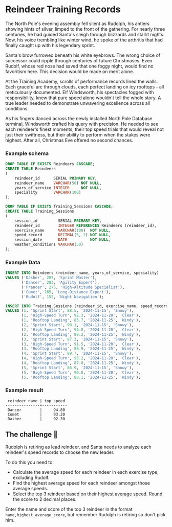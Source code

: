 # Reindeer Training Records

The North Pole's evening assembly fell silent as Rudolph, his antlers showing hints of silver, limped to the front of
the gathering. For nearly three centuries, he had guided Santa's sleigh through blizzards and starlit nights. Now, his
voice trembling like winter wind, he spoke of the arthritis that had finally caught up with his legendary sprint.

Santa's brow furrowed beneath his white eyebrows. The wrong choice of successor could ripple through centuries of future
Christmases. Even Rudolf, whose red nose had saved that one foggy night, would find no favoritism here. This decision
would be made on merit alone.

At the Training Academy, scrolls of performance records lined the walls. Each graceful arc through clouds, each perfect
landing on icy rooftops - all meticulously documented. Elf Windsworth, his spectacles fogged with responsibility, knew
that pure speed alone wouldn't tell the whole story. A true leader needed to demonstrate unwavering excellence across
all conditions.

As his fingers danced across the newly installed North Pole Database terminal, Windsworth crafted his query with
precision. He needed to see each reindeer's finest moments, their top speed trials that would reveal not just their
swiftness, but their ability to perform when the stakes were highest. After all, Christmas Eve offered no second
chances.

### Example schema

```sql
DROP TABLE IF EXISTS Reindeers CASCADE;
CREATE TABLE Reindeers
(
    reindeer_id      SERIAL PRIMARY KEY,
    reindeer_name    VARCHAR(50) NOT NULL,
    years_of_service INTEGER     NOT NULL,
    speciality       VARCHAR(100)
);

DROP TABLE IF EXISTS Training_Sessions CASCADE;
CREATE TABLE Training_Sessions
(
    session_id         SERIAL PRIMARY KEY,
    reindeer_id        INTEGER REFERENCES Reindeers (reindeer_id),
    exercise_name      VARCHAR(100)  NOT NULL,
    speed_record       DECIMAL(5, 2) NOT NULL,
    session_date       DATE          NOT NULL,
    weather_conditions VARCHAR(50)
);
```

### Example Data

```sql
INSERT INTO Reindeers (reindeer_name, years_of_service, speciality)
VALUES ('Dasher', 287, 'Sprint Master'),
       ('Dancer', 283, 'Agility Expert'),
       ('Prancer', 275, 'High-Altitude Specialist'),
       ('Comet', 265, 'Long-Distance Expert'),
       ('Rudolf', 152, 'Night Navigation');

INSERT INTO Training_Sessions (reindeer_id, exercise_name, speed_record, session_date, weather_conditions)
VALUES (1, 'Sprint Start', 88.5, '2024-11-15', 'Snowy'),
       (1, 'High-Speed Turn', 92.3, '2024-11-20', 'Clear'),
       (1, 'Rooftop Landing', 85.7, '2024-11-25', 'Windy'),
       (2, 'Sprint Start', 90.1, '2024-11-15', 'Snowy'),
       (2, 'High-Speed Turn', 94.8, '2024-11-20', 'Clear'),
       (2, 'Rooftop Landing', 89.2, '2024-11-25', 'Windy'),
       (3, 'Sprint Start', 87.3, '2024-11-15', 'Snowy'),
       (3, 'High-Speed Turn', 91.5, '2024-11-20', 'Clear'),
       (3, 'Rooftop Landing', 88.9, '2024-11-25', 'Windy'),
       (4, 'Sprint Start', 89.7, '2024-11-15', 'Snowy'),
       (4, 'High-Speed Turn', 93.2, '2024-11-20', 'Clear'),
       (4, 'Rooftop Landing', 87.8, '2024-11-25', 'Windy'),
       (5, 'Sprint Start', 86.9, '2024-11-15', 'Snowy'),
       (5, 'High-Speed Turn', 90.8, '2024-11-20', 'Clear'),
       (5, 'Rooftop Landing', 88.1, '2024-11-25', 'Windy');
```

### Example result

```
 reindeer_name | top_speed 
---------------+-----------
 Dancer        |     94.80
 Comet         |     93.20
 Dasher        |     92.30
```

## The challenge 🎁

Rudolph is retiring as lead reindeer, and Santa needs to analyze each reindeer's speed records to choose the new leader.

To do this you need to:

* Calculate the average speed for each reindeer in each exercise type, excluding Rudolf.
* Find the highest average speed for each reindeer amongst those average speeds.
* Select the top 3 reindeer based on their highest average speed. Round the score to 2 decimal places.

Enter the name and score of the top 3 reindeer in the format `name,highest_average_score`, but remember Rudolph is
retiring so don't pick him.